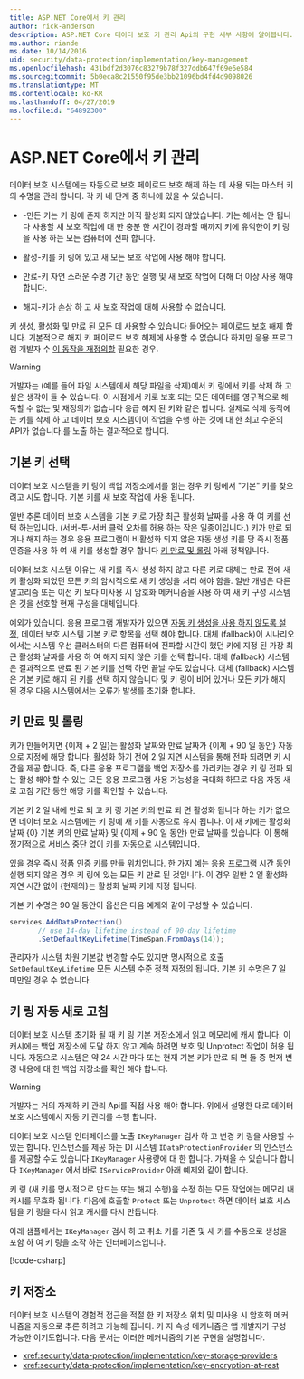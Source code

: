 ```yaml
---
title: ASP.NET Core에서 키 관리
author: rick-anderson
description: ASP.NET Core 데이터 보호 키 관리 Api의 구현 세부 사항에 알아봅니다.
ms.author: riande
ms.date: 10/14/2016
uid: security/data-protection/implementation/key-management
ms.openlocfilehash: 431bdf2d3076c83279b78f327ddb647f69e6e584
ms.sourcegitcommit: 5b0eca8c21550f95de3bb21096bd4fd4d9098026
ms.translationtype: MT
ms.contentlocale: ko-KR
ms.lasthandoff: 04/27/2019
ms.locfileid: "64892300"
---
```

# <a name="key-management-in-aspnet-core"></a>ASP.NET Core에서 키 관리

<a name="data-protection-implementation-key-management"></a>

데이터 보호 시스템에는 자동으로 보호 페이로드 보호 해제 하는 데 사용 되는 마스터 키의 수명을 관리 합니다. 각 키 네 단계 중 하나에 있을 수 있습니다.

* -만든 키는 키 링에 존재 하지만 아직 활성화 되지 않았습니다. 키는 해서는 안 됩니다 사용할 새 보호 작업에 대 한 충분 한 시간이 경과할 때까지 키에 유익한이 키 링을 사용 하는 모든 컴퓨터에 전파 합니다.

* 활성-키를 키 링에 있고 새 모든 보호 작업에 사용 해야 합니다.

* 만료-키 자연 스러운 수명 기간 동안 실행 및 새 보호 작업에 대해 더 이상 사용 해야 합니다.

* 해지-키가 손상 하 고 새 보호 작업에 대해 사용할 수 없습니다.

키 생성, 활성화 및 만료 된 모든 데 사용할 수 있습니다 들어오는 페이로드 보호 해제 합니다. 기본적으로 해지 키 페이로드 보호 해제에 사용할 수 없습니다 하지만 응용 프로그램 개발자 수 [이 동작을 재정의할](xref:security/data-protection/consumer-apis/dangerous-unprotect#data-protection-consumer-apis-dangerous-unprotect) 필요한 경우.

>[!WARNING]
> 개발자는 (예를 들어 파일 시스템에서 해당 파일을 삭제)에서 키 링에서 키를 삭제 하 고 싶은 생각이 들 수 있습니다. 이 시점에서 키로 보호 되는 모든 데이터를 영구적으로 해독할 수 없는 및 재정의가 없습니다 응급 해지 된 키와 같은 합니다. 실제로 삭제 동작에는 키를 삭제 하 고 데이터 보호 시스템이이 작업을 수행 하는 것에 대 한 최고 수준의 API가 없습니다.를 노출 하는 결과적으로 합니다.

## <a name="default-key-selection"></a>기본 키 선택

데이터 보호 시스템을 키 링이 백업 저장소에서를 읽는 경우 키 링에서 "기본" 키를 찾으려고 시도 합니다. 기본 키를 새 보호 작업에 사용 됩니다.

일반 추론 데이터 보호 시스템을 기본 키로 가장 최근 활성화 날짜를 사용 하 여 키를 선택 하는입니다. (서버-투-서버 클럭 오차를 허용 하는 작은 일종이입니다.) 키가 만료 되거나 해지 하는 경우 응용 프로그램이 비활성화 되지 않은 자동 생성 키를 당 즉시 정품 인증을 사용 하 여 새 키를 생성할 경우 합니다 [키 만료 및 롤링](xref:security/data-protection/implementation/key-management#data-protection-implementation-key-management-expiration) 아래 정책입니다.

데이터 보호 시스템 이유는 새 키를 즉시 생성 하지 않고 다른 키로 대체는 만료 전에 새 키 활성화 되었던 모든 키의 암시적으로 새 키 생성을 처리 해야 함을. 일반 개념은 다른 알고리즘 또는 이전 키 보다 미사용 시 암호화 메커니즘을 사용 하 여 새 키 구성 시스템은 것을 선호할 현재 구성을 대체입니다.

예외가 있습니다. 응용 프로그램 개발자가 있으면 [자동 키 생성을 사용 하지 않도록 설정](xref:security/data-protection/configuration/overview#disableautomatickeygeneration), 데이터 보호 시스템 기본 키로 항목을 선택 해야 합니다. 대체 (fallback)이 시나리오에서는 시스템 우선 클러스터의 다른 컴퓨터에 전파할 시간이 했던 키에 지정 된 가장 최근 활성화 날짜를 사용 하 여 해지 되지 않은 키를 선택 합니다. 대체 (fallback) 시스템은 결과적으로 만료 된 기본 키를 선택 하면 끝날 수도 있습니다. 대체 (fallback) 시스템은 기본 키로 해지 된 키를 선택 하지 않습니다 및 키 링이 비어 있거나 모든 키가 해지 된 경우 다음 시스템에서는 오류가 발생를 초기화 합니다.

<a name="data-protection-implementation-key-management-expiration"></a>

## <a name="key-expiration-and-rolling"></a>키 만료 및 롤링

키가 만들어지면 {이제 + 2 일}는 활성화 날짜와 만료 날짜가 {이제 + 90 일 동안} 자동으로 지정에 해당 합니다. 활성화 하기 전에 2 일 지연 시스템을 통해 전파 되려면 키 시간을 제공 합니다. 즉, 다른 응용 프로그램을 백업 저장소를 가리키는 경우 키 링 전파 되는 활성 해야 할 수 있는 모든 응용 프로그램 사용 가능성을 극대화 하므로 다음 자동 새로 고침 기간 동안 해당 키를 확인할 수 있습니다.

기본 키 2 일 내에 만료 되 고 키 링 기본 키의 만료 되 면 활성화 됩니다 하는 키가 없으면 데이터 보호 시스템에는 키 링에 새 키를 자동으로 유지 됩니다. 이 새 키에는 활성화 날짜 {0} 기본 키의 만료 날짜} 및 {이제 + 90 일 동안} 만료 날짜를 있습니다. 이 통해 정기적으로 서비스 중단 없이 키를 자동으로 시스템입니다.

있을 경우 즉시 정품 인증 키를 만들 위치입니다. 한 가지 예는 응용 프로그램 시간 동안 실행 되지 않은 경우 키 링에 있는 모든 키 만료 된 것입니다. 이 경우 일반 2 일 활성화 지연 시간 없이 {현재의}는 활성화 날짜 키에 지정 됩니다.

기본 키 수명은 90 일 동안이 옵션은 다음 예제와 같이 구성할 수 있습니다.

```csharp
services.AddDataProtection()
       // use 14-day lifetime instead of 90-day lifetime
       .SetDefaultKeyLifetime(TimeSpan.FromDays(14));
```

관리자가 시스템 차원 기본값 변경할 수도 있지만 명시적으로 호출 `SetDefaultKeyLifetime` 모든 시스템 수준 정책 재정의 됩니다. 기본 키 수명은 7 일 미만일 경우 수 없습니다.

## <a name="automatic-key-ring-refresh"></a>키 링 자동 새로 고침

데이터 보호 시스템 초기화 될 때 키 링 기본 저장소에서 읽고 메모리에 캐시 합니다. 이 캐시에는 백업 저장소에 도달 하지 않고 계속 하려면 보호 및 Unprotect 작업이 허용 됩니다. 자동으로 시스템은 약 24 시간 마다 또는 현재 기본 키가 만료 되 면 둘 중 먼저 변경 내용에 대 한 백업 저장소를 확인 해야 합니다.

>[!WARNING]
> 개발자는 거의 자제하 키 관리 Api를 직접 사용 해야 합니다. 위에서 설명한 대로 데이터 보호 시스템에서 자동 키 관리를 수행 합니다.

데이터 보호 시스템 인터페이스를 노출 `IKeyManager` 검사 하 고 변경 키 링을 사용할 수 있는 합니다. 인스턴스를 제공 하는 DI 시스템 `IDataProtectionProvider` 의 인스턴스를 제공할 수도 있습니다 `IKeyManager` 사용량에 대 한 합니다. 가져올 수 있습니다 합니다 `IKeyManager` 에서 바로 `IServiceProvider` 아래 예제와 같이 합니다.

키 링 (새 키를 명시적으로 만드는 또는 해지 수행)을 수정 하는 모든 작업에는 메모리 내 캐시를 무효화 됩니다. 다음에 호출할 `Protect` 또는 `Unprotect` 하면 데이터 보호 시스템을 키 링을 다시 읽고 캐시를 다시 만듭니다.

아래 샘플에서는 `IKeyManager` 검사 하 고 취소 키를 기존 및 새 키를 수동으로 생성을 포함 하 여 키 링을 조작 하는 인터페이스입니다.

[!code-csharp[](key-management/samples/key-management.cs)]

## <a name="key-storage"></a>키 저장소

데이터 보호 시스템의 경험적 접근을 적절 한 키 저장소 위치 및 미사용 시 암호화 메커니즘을 자동으로 추론 하려고 가능해 집니다. 키 지 속성 메커니즘은 앱 개발자가 구성 가능한 이기도합니다. 다음 문서는 이러한 메커니즘의 기본 구현을 설명합니다.

* <xref:security/data-protection/implementation/key-storage-providers>
* <xref:security/data-protection/implementation/key-encryption-at-rest>
